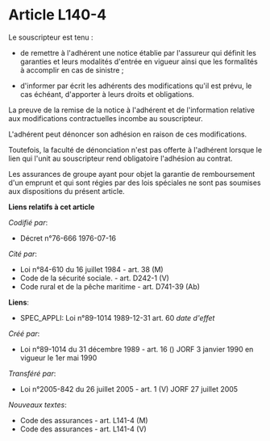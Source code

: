 # Article L140-4

Le souscripteur est tenu :

- de remettre à l'adhérent une notice établie par l'assureur qui définit les garanties et leurs modalités d'entrée en vigueur
ainsi que les formalités à accomplir en cas de sinistre ;

- d'informer par écrit les adhérents des modifications qu'il est prévu, le cas échéant, d'apporter à leurs droits et
obligations.

La preuve de la remise de la notice à l'adhérent et de l'information relative aux modifications contractuelles incombe au
souscripteur.

L'adhérent peut dénoncer son adhésion en raison de ces modifications.

Toutefois, la faculté de dénonciation n'est pas offerte à l'adhérent lorsque le lien qui l'unit au souscripteur rend
obligatoire l'adhésion au contrat.

Les assurances de groupe ayant pour objet la garantie de remboursement d'un emprunt et qui sont régies par des lois spéciales
ne sont pas soumises aux dispositions du présent article.

**Liens relatifs à cet article**

_Codifié par_:

  - Décret n°76-666 1976-07-16

_Cité par_:

  - Loi n°84-610 du 16 juillet 1984 - art. 38 (M)
  - Code de la sécurité sociale. - art. D242-1 (V)
  - Code rural et de la pêche maritime - art. D741-39 (Ab)

**Liens**:

  - SPEC_APPLI: Loi n°89-1014 1989-12-31 art. 60 *date d'effet*

_Créé par_:

  - Loi n°89-1014 du 31 décembre 1989 - art. 16 () JORF 3 janvier 1990 en vigueur le 1er mai 1990

_Transféré par_:

  - Loi n°2005-842 du 26 juillet 2005 - art. 1 (V) JORF 27 juillet 2005

_Nouveaux textes_:

  - Code des assurances - art. L141-4 (M)
  - Code des assurances - art. L141-4 (V)

